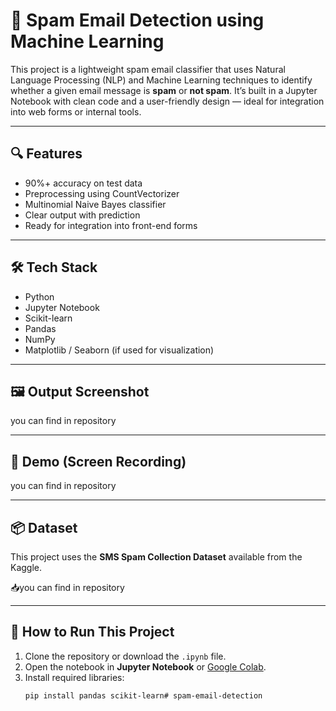 # 📧 Spam Email Detection using Machine Learning

This project is a lightweight spam email classifier that uses Natural Language Processing (NLP) and Machine Learning techniques to identify whether a given email message is **spam** or **not spam**. It’s built in a Jupyter Notebook with clean code and a user-friendly design — ideal for integration into web forms or internal tools.

---

## 🔍 Features

- 90%+ accuracy on test data
- Preprocessing using CountVectorizer
- Multinomial Naive Bayes classifier
- Clear output with prediction
- Ready for integration into front-end forms

---

## 🛠️ Tech Stack

- Python
- Jupyter Notebook
- Scikit-learn
- Pandas
- NumPy
- Matplotlib / Seaborn (if used for visualization)

---

## 🖼️ Output Screenshot

you can find in repository

---

## 🎥 Demo (Screen Recording)

you can find in repository

---
## 📦 Dataset

This project uses the **SMS Spam Collection Dataset** available from the Kaggle.

📥you can find in repository

---


## 🚀 How to Run This Project

1. Clone the repository or download the `.ipynb` file.
2. Open the notebook in **Jupyter Notebook** or [Google Colab](https://colab.research.google.com/).
3. Install required libraries:
   ```bash
   pip install pandas scikit-learn# spam-email-detection
